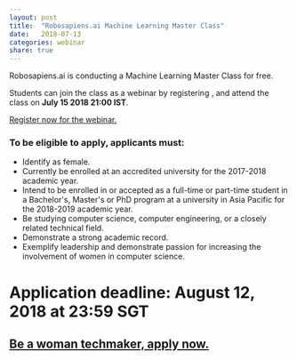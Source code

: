 ```yaml
---
layout: post
title:  "Robosapiens.ai Machine Learning Master Class"
date:   2018-07-13
categories: webinar
share: true
---
```


Robosapiens.ai is conducting a Machine Learning Master Class for free.

Students can join the class as a webinar by registering , and attend the class on __July 15 2018 21:00 IST__.

[Register now for the webinar.](https://robosapiens.webinarninja.com/webinars/41709/register)

### To be eligible to apply, applicants must:
- Identify as female.
- Currently be enrolled at an accredited university for the 2017-2018 academic year.
- Intend to be enrolled in or accepted as a full-time or part-time student in a Bachelor's, Master's or PhD program at a university in Asia Pacific for the 2018-2019 academic year.
- Be studying computer science, computer engineering, or a closely related technical field.
- Demonstrate a strong academic record.
- Exemplify leadership and demonstrate passion for increasing the involvement of women in computer science.

# Application deadline: August 12, 2018 at 23:59 SGT

## [Be a woman techmaker, apply now.](https://cseduapplication.withgoogle.com/applications/wtmapac2018)

